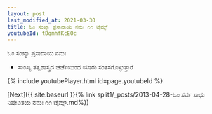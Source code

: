 ```yaml
---
layout: post
last_modified_at: 2021-03-30
title: ಓಂ ಸಂಖ್ಯಾ ಪ್ರಸಾದಾಯ ನಮಃ ೧೧ ಟೈಮ್ಸ್
youtubeId: tDqmhfKcEOc
---
```

 
 
 ಓಂ ಸಂಖ್ಯಾ ಪ್ರಸಾದಾಯ ನಮಃ  
 
 -  ಸಾಂಖ್ಯ ತತ್ವಶಾಸ್ತ್ರದ ಚರ್ಚೆಯಿಂದ ಯಾರು ಸಂತಸಗೊಳ್ಳುತ್ತಾರೆ 
 
  
 
  
 
 
 
 
 
 


{% include youtubePlayer.html id=page.youtubeId %}
 
[Next]({{ site.baseurl }}{% link  split1/_posts/2013-04-28-ಓಂ ಸರ್ವ ಸಾಧು ನಿಷೇವಿತಯ ನಮಃ ೧೧ ಟೈಮ್ಸ್.md%})
 
